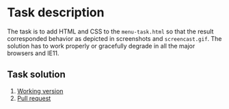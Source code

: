 # Task description

The task is to add HTML and CSS to the `menu-task.html` so that the result corresponded behavior as depicted in screenshots and `screencast.gif`. The solution has to work properly or gracefully degrade in all the major browsers and IE11.

## Task solution

1. [Working version](https://samvimes01.github.io/css-school/responsive-menu/menu-task.html) 
2. [Pull request](https://github.com/samvimes01/css-school/pull/1/files)